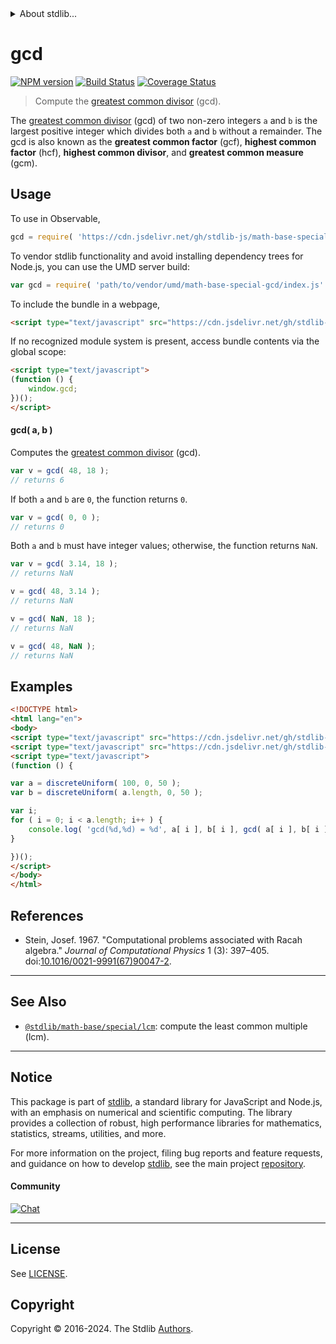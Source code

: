 <!--

@license Apache-2.0

Copyright (c) 2018 The Stdlib Authors.

Licensed under the Apache License, Version 2.0 (the "License");
you may not use this file except in compliance with the License.
You may obtain a copy of the License at

   http://www.apache.org/licenses/LICENSE-2.0

Unless required by applicable law or agreed to in writing, software
distributed under the License is distributed on an "AS IS" BASIS,
WITHOUT WARRANTIES OR CONDITIONS OF ANY KIND, either express or implied.
See the License for the specific language governing permissions and
limitations under the License.

-->


<details>
  <summary>
    About stdlib...
  </summary>
  <p>We believe in a future in which the web is a preferred environment for numerical computation. To help realize this future, we've built stdlib. stdlib is a standard library, with an emphasis on numerical and scientific computation, written in JavaScript (and C) for execution in browsers and in Node.js.</p>
  <p>The library is fully decomposable, being architected in such a way that you can swap out and mix and match APIs and functionality to cater to your exact preferences and use cases.</p>
  <p>When you use stdlib, you can be absolutely certain that you are using the most thorough, rigorous, well-written, studied, documented, tested, measured, and high-quality code out there.</p>
  <p>To join us in bringing numerical computing to the web, get started by checking us out on <a href="https://github.com/stdlib-js/stdlib">GitHub</a>, and please consider <a href="https://opencollective.com/stdlib">financially supporting stdlib</a>. We greatly appreciate your continued support!</p>
</details>

# gcd

[![NPM version][npm-image]][npm-url] [![Build Status][test-image]][test-url] [![Coverage Status][coverage-image]][coverage-url] <!-- [![dependencies][dependencies-image]][dependencies-url] -->

> Compute the [greatest common divisor][gcd] (gcd).

<!-- Section to include introductory text. Make sure to keep an empty line after the intro `section` element and another before the `/section` close. -->

<section class="intro">

The [greatest common divisor][gcd] (gcd) of two non-zero integers `a` and `b` is the largest positive integer which divides both `a` and `b` without a remainder. The gcd is also known as the **greatest common factor** (gcf), **highest common factor** (hcf), **highest common divisor**, and **greatest common measure** (gcm).

</section>

<!-- /.intro -->

<!-- Package usage documentation. -->



<section class="usage">

## Usage

To use in Observable,

```javascript
gcd = require( 'https://cdn.jsdelivr.net/gh/stdlib-js/math-base-special-gcd@umd/browser.js' )
```

To vendor stdlib functionality and avoid installing dependency trees for Node.js, you can use the UMD server build:

```javascript
var gcd = require( 'path/to/vendor/umd/math-base-special-gcd/index.js' )
```

To include the bundle in a webpage,

```html
<script type="text/javascript" src="https://cdn.jsdelivr.net/gh/stdlib-js/math-base-special-gcd@umd/browser.js"></script>
```

If no recognized module system is present, access bundle contents via the global scope:

```html
<script type="text/javascript">
(function () {
    window.gcd;
})();
</script>
```

#### gcd( a, b )

Computes the [greatest common divisor][gcd] (gcd).

```javascript
var v = gcd( 48, 18 );
// returns 6
```

If both `a` and `b` are `0`, the function returns `0`.

```javascript
var v = gcd( 0, 0 );
// returns 0
```

Both `a` and `b` must have integer values; otherwise, the function returns `NaN`.

```javascript
var v = gcd( 3.14, 18 );
// returns NaN

v = gcd( 48, 3.14 );
// returns NaN

v = gcd( NaN, 18 );
// returns NaN

v = gcd( 48, NaN );
// returns NaN
```

</section>

<!-- /.usage -->

<!-- Package usage notes. Make sure to keep an empty line after the `section` element and another before the `/section` close. -->

<section class="notes">

</section>

<!-- /.notes -->

<!-- Package usage examples. -->

<section class="examples">

## Examples

<!-- eslint no-undef: "error" -->

```html
<!DOCTYPE html>
<html lang="en">
<body>
<script type="text/javascript" src="https://cdn.jsdelivr.net/gh/stdlib-js/random-array-discrete-uniform@umd/browser.js"></script>
<script type="text/javascript" src="https://cdn.jsdelivr.net/gh/stdlib-js/math-base-special-gcd@umd/browser.js"></script>
<script type="text/javascript">
(function () {

var a = discreteUniform( 100, 0, 50 );
var b = discreteUniform( a.length, 0, 50 );

var i;
for ( i = 0; i < a.length; i++ ) {
    console.log( 'gcd(%d,%d) = %d', a[ i ], b[ i ], gcd( a[ i ], b[ i ] ) );
}

})();
</script>
</body>
</html>
```

</section>

<!-- /.examples -->

<!-- C interface documentation. -->



<!-- Section to include cited references. If references are included, add a horizontal rule *before* the section. Make sure to keep an empty line after the `section` element and another before the `/section` close. -->

<section class="references">

## References

-   Stein, Josef. 1967. "Computational problems associated with Racah algebra." _Journal of Computational Physics_ 1 (3): 397–405. doi:[10.1016/0021-9991(67)90047-2][@stein:1967].

</section>

<!-- /.references -->

<!-- Section for related `stdlib` packages. Do not manually edit this section, as it is automatically populated. -->

<section class="related">

* * *

## See Also

-   <span class="package-name">[`@stdlib/math-base/special/lcm`][@stdlib/math/base/special/lcm]</span><span class="delimiter">: </span><span class="description">compute the least common multiple (lcm).</span>

</section>

<!-- /.related -->

<!-- Section for all links. Make sure to keep an empty line after the `section` element and another before the `/section` close. -->


<section class="main-repo" >

* * *

## Notice

This package is part of [stdlib][stdlib], a standard library for JavaScript and Node.js, with an emphasis on numerical and scientific computing. The library provides a collection of robust, high performance libraries for mathematics, statistics, streams, utilities, and more.

For more information on the project, filing bug reports and feature requests, and guidance on how to develop [stdlib][stdlib], see the main project [repository][stdlib].

#### Community

[![Chat][chat-image]][chat-url]

---

## License

See [LICENSE][stdlib-license].


## Copyright

Copyright &copy; 2016-2024. The Stdlib [Authors][stdlib-authors].

</section>

<!-- /.stdlib -->

<!-- Section for all links. Make sure to keep an empty line after the `section` element and another before the `/section` close. -->

<section class="links">

[npm-image]: http://img.shields.io/npm/v/@stdlib/math-base-special-gcd.svg
[npm-url]: https://npmjs.org/package/@stdlib/math-base-special-gcd

[test-image]: https://github.com/stdlib-js/math-base-special-gcd/actions/workflows/test.yml/badge.svg?branch=main
[test-url]: https://github.com/stdlib-js/math-base-special-gcd/actions/workflows/test.yml?query=branch:main

[coverage-image]: https://img.shields.io/codecov/c/github/stdlib-js/math-base-special-gcd/main.svg
[coverage-url]: https://codecov.io/github/stdlib-js/math-base-special-gcd?branch=main

<!--

[dependencies-image]: https://img.shields.io/david/stdlib-js/math-base-special-gcd.svg
[dependencies-url]: https://david-dm.org/stdlib-js/math-base-special-gcd/main

-->

[chat-image]: https://img.shields.io/gitter/room/stdlib-js/stdlib.svg
[chat-url]: https://app.gitter.im/#/room/#stdlib-js_stdlib:gitter.im

[stdlib]: https://github.com/stdlib-js/stdlib

[stdlib-authors]: https://github.com/stdlib-js/stdlib/graphs/contributors

[umd]: https://github.com/umdjs/umd
[es-module]: https://developer.mozilla.org/en-US/docs/Web/JavaScript/Guide/Modules

[deno-url]: https://github.com/stdlib-js/math-base-special-gcd/tree/deno
[deno-readme]: https://github.com/stdlib-js/math-base-special-gcd/blob/deno/README.md
[umd-url]: https://github.com/stdlib-js/math-base-special-gcd/tree/umd
[umd-readme]: https://github.com/stdlib-js/math-base-special-gcd/blob/umd/README.md
[esm-url]: https://github.com/stdlib-js/math-base-special-gcd/tree/esm
[esm-readme]: https://github.com/stdlib-js/math-base-special-gcd/blob/esm/README.md
[branches-url]: https://github.com/stdlib-js/math-base-special-gcd/blob/main/branches.md

[stdlib-license]: https://raw.githubusercontent.com/stdlib-js/math-base-special-gcd/main/LICENSE

[gcd]: https://en.wikipedia.org/wiki/Greatest_common_divisor

[@stein:1967]: https://doi.org/10.1016/0021-9991(67)90047-2

<!-- <related-links> -->

[@stdlib/math/base/special/lcm]: https://github.com/stdlib-js/math-base-special-lcm/tree/umd

<!-- </related-links> -->

</section>

<!-- /.links -->
